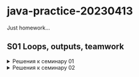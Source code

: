 # java-practice-20230413
Just homework...

## S01 Loops, outputs, teamwork
<details>
<summary> Решения к семинару 01
</summary>
<p> <a href ="https://github.com/zzergAtStage/java-practice-20230413/blob/213cbcb4ee1778215483bdba3a04b543a06b7799/src/main/java/com/gbjava/seminar01/HomeWorkS01.java" title="HWs01"> HWs01 </a></p>
</details>

<details>
<summary> Решения к семинару 02
</summary>
<p> <a href ="https://github.com/zzergAtStage/java-practice-20230413/blob/Seminar02/src/main/java/com/gbjava/seminar02/HomeWork02.java" title="HWs02"> HWs02 </a></p>
</details>
